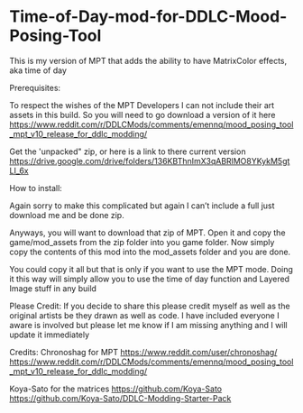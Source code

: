 # Time-of-Day-mod-for-DDLC-Mood-Posing-Tool
This is my version of MPT that adds the ability to have MatrixColor effects, aka time of day

Prerequisites:
 
To respect the wishes of the MPT Developers I can not include their art assets in this build. So you will need to go download a version of it here 
https://www.reddit.com/r/DDLCMods/comments/emennq/mood_posing_tool_mpt_v10_release_for_ddlc_modding/

Get the 'unpacked" zip, or here is a link to there current version
https://drive.google.com/drive/folders/136KBThnImX3qABRlMO8YKykM5gtLI_6x


How to install:

Again sorry to make this complicated but again I can’t include a full just download me and be done zip.

Anyways, you will want to download that zip of MPT. Open it and copy the game/mod_assets from the zip folder into you game folder. Now simply copy the contents of this mod into the mod_assets folder and you are done. 

You could copy it all but that is only if you want to use the MPT mode. Doing it this way will simply allow you to use the time of day function and Layered Image stuff in any build


Please Credit:
If you decide to share this please credit myself as well as the original artists be they drawn as well as code. 
I have included everyone I aware is involved but please let me know if I am missing anything and I will update it immediately 



Credits:
Chronoshag for MPT
https://www.reddit.com/user/chronoshag/
https://www.reddit.com/r/DDLCMods/comments/emennq/mood_posing_tool_mpt_v10_release_for_ddlc_modding/

Koya-Sato for the matrices
https://github.com/Koya-Sato
https://github.com/Koya-Sato/DDLC-Modding-Starter-Pack
